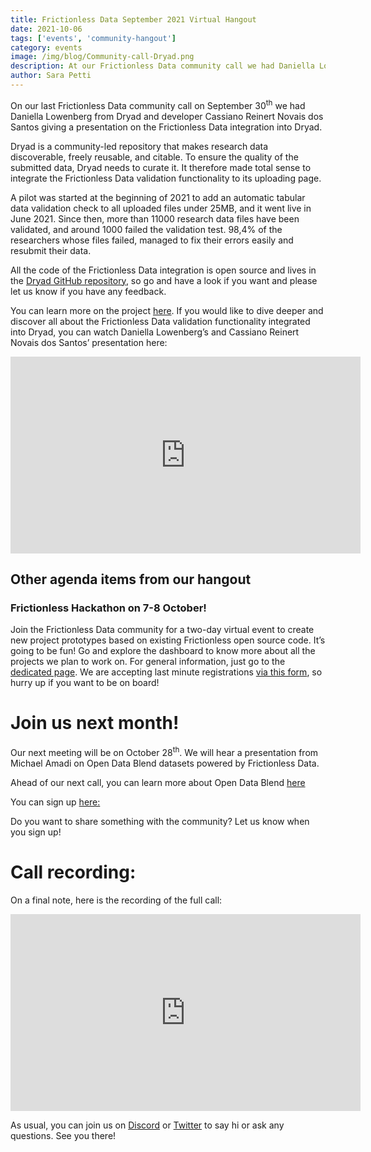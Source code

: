 ```yaml
---
title: Frictionless Data September 2021 Virtual Hangout
date: 2021-10-06
tags: ['events', 'community-hangout']
category: events
image: /img/blog/Community-call-Dryad.png
description: At our Frictionless Data community call we had Daniella Lowenberg and Cassiano Reinert Novais dos Santos presenting the Frictionless Data integration into Dryad...
author: Sara Petti
---
```

On our last Frictionless Data community call on September 30<sup>th</sup> we had Daniella Lowenberg from Dryad and developer Cassiano Reinert Novais dos Santos giving a presentation on the Frictionless Data integration into Dryad.

Dryad is a community-led repository that makes research data discoverable, freely reusable, and citable. To ensure the quality of the submitted data, Dryad needs to curate it. It therefore made total sense to integrate the Frictionless Data validation functionality to its uploading page. 

A pilot was started at the beginning of 2021 to add an automatic tabular data validation check to all uploaded files under 25MB, and it went live in June 2021. Since then, more than 11000 research data files have been validated, and around 1000 failed the validation test. 98,4% of the researchers whose files failed, managed to fix their errors easily and resubmit their data.

All the code of the Frictionless Data integration is open source and lives in the [Dryad GitHub repository](https://github.com/orgs/CDL-Dryad/repositories), so go and have a look if you want and please let us know if you have any feedback.

You can learn more on the project [here](https://frictionlessdata.io/blog/2021/08/09/dryad-pilot/). If you would like to dive deeper and discover all about the Frictionless Data validation functionality integrated into Dryad, you can watch Daniella Lowenberg’s and Cassiano Reinert Novais dos Santos’ presentation here:

<iframe width="560" height="315" src="https://www.youtube.com/embed/IHVUjWGh2oY" title="YouTube video player" frameborder="0" allow="accelerometer; autoplay; clipboard-write; encrypted-media; gyroscope; picture-in-picture" allowfullscreen></iframe>

## Other agenda items from our hangout
### Frictionless Hackathon on 7-8 October!
Join the Frictionless Data community for a two-day virtual event to create new project prototypes based on existing Frictionless open source code. It’s going to be fun! 
Go and explore the dashboard to know more about all the projects we plan to work on.
For general information, just go to the [dedicated page](https://frictionlessdata.io/hackathon/).
We are accepting last minute registrations [via this form](https://forms.gle/ZhrVfSBrNy2UPRZc9), so hurry up if you want to be on board!

# Join us next month!
Our next meeting will be on October 28<sup>th</sup>. We will hear a presentation from Michael Amadi on Open Data Blend datasets powered by Frictionless Data.

Ahead of our next call, you can learn more about Open Data Blend [here](https://frictionlessdata.io/blog/2021/07/12/open-data-blend/)

You can sign up [here:](https://docs.google.com/forms/d/e/1FAIpQLSeuNCopxXauMkrWvF6VHqOyHMcy54SfNDOseVXfWRQZWkvqjQ/viewform?usp=sf_link)

Do you want to share something with the community? Let us know when you sign up!

# Call recording:
On a final note, here is the recording of the full call:

<iframe width="560" height="315" src="https://www.youtube.com/embed/V3SJcq_XYIA" title="YouTube video player" frameborder="0" allow="accelerometer; autoplay; clipboard-write; encrypted-media; gyroscope; picture-in-picture" allowfullscreen></iframe>

As usual, you can join us on [Discord](https://discord.com/invite/j9DNFNw) or [Twitter](https://twitter.com/frictionlessd8a) to say hi or ask any questions. See you there!

